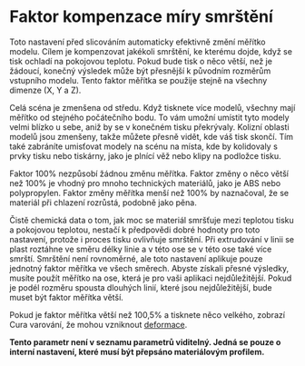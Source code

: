 Faktor kompenzace míry smrštění
====

<!--if cura_version >= 4.8-->Toto nastavení před slicováním automaticky efektivně změní měřítko modelu. Cílem je kompenzovat jakékoli smrštění, ke kterému dojde, když se tisk ochladí na pokojovou teplotu. Pokud bude tisk o něco větší, než je žádoucí, konečný výsledek může být přesnější k původním rozměrům vstupního modelu. Tento faktor měřítka se použije stejně na všechny dimenze (X, Y a Z).

Celá scéna je zmenšena od středu. Když tisknete více modelů, všechny mají měřítko od stejného počátečního bodu. To vám umožní umístit tyto modely velmi blízko u sebe, aniž by se v konečném tisku překrývaly. Kolizní oblasti modelů jsou zmenšeny, takže můžete přesně vidět, kde váš tisk skončí. Tím také zabráníte umisťovat modely na scénu na místa, kde by kolidovaly s prvky tisku nebo tiskárny, jako je plnící věž nebo klipy na podložce tisku.

Faktor 100% nezpůsobí žádnou změnu měřítka. Faktor změny o něco větší než 100% je vhodný pro mnoho technických materiálů, jako je ABS nebo polypropylen. Faktor změny měřítka menší než 100% by naznačoval, že se materiál při chlazení rozrůstá, podobně jako pěna.

Čistě chemická data o tom, jak moc se materiál smršťuje mezi teplotou tisku a pokojovou teplotou, nestačí k předpovědi dobré hodnoty pro toto nastavení, protože i proces tisku ovlivňuje smrštění. Při extrudování v linii se plast roztáhne ve směru délky linie a v této ose se v této ose také více smrští. Smrštění není rovnoměrné, ale toto nastavení aplikuje pouze jednotný faktor měřítka ve všech směrech. Abyste získali přesné výsledky, musíte použít měřítko na ose, která je pro vaši aplikaci nejdůležitější. Pokud je podél rozměru spousta dlouhých linií, které jsou nejdůležitější, bude muset být faktor měřítka větší.

Pokud je faktor měřítka větší než 100,5% a tisknete něco velkého, zobrazí Cura varování, že mohou vzniknout [deformace](../troubleshooting/warping.md).<!--endif-->

<!--if cura_version < 4.8:Toto je popisné nastavení, které umožňuje Cuře vědět, jak moc se materiál smršťuje, když přechází z teploty tisku na pokojovou teplotu.

Tento parametr se v současné době nepoužívá pro slicování. V současné době se používá pouze k zobrazení upozornění uživatele při tisku velkých dílů, pokud je míra smrštění větší než 0,5%.
-->
**Tento parametr není v seznamu parametrů viditelný. Jedná se pouze o interní nastavení, které musí být přepsáno materiálovým profilem.**